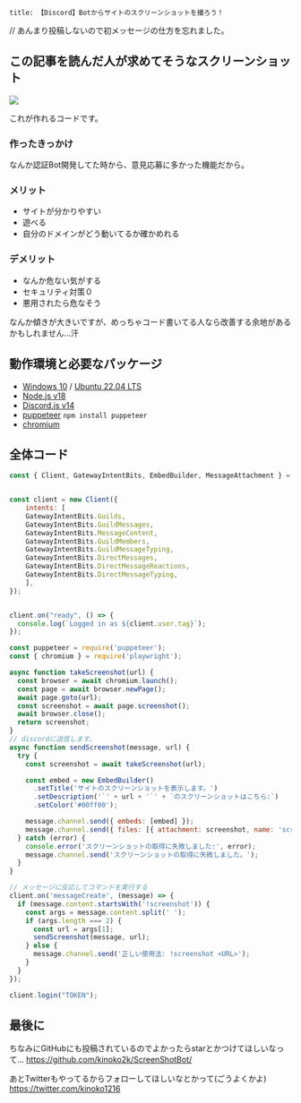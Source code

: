 ```
title: 【Discord】Botからサイトのスクリーンショットを撮ろう！
```

// あんまり投稿しないので初メッセージの仕方を忘れました。

## この記事を読んだ人が求めてそうなスクリーンショット
![](https://storage.googleapis.com/zenn-user-upload/126ab209e356-20230806.png)

これが作れるコードです。

### 作ったきっかけ
なんか認証Bot開発してた時から、意見応募に多かった機能だから。

### メリット
- サイトが分かりやすい
- 遊べる
- 自分のドメインがどう動いてるか確かめれる

### デメリット
- なんか危ない気がする
- セキュリティ対策０
- 悪用されたら危なそう

なんか傾きが大きいですが、めっちゃコード書いてる人なら改善する余地があるかもしれません...汗

## 動作環境と必要なパッケージ
- [Windows 10](https://www.microsoft.com/) / [Ubuntu 22.04 LTS](https://ubuntu.com/)
- [Node.js v18](https://nodejs.org/)
- [Discord.js v14](https://discord.js.org/)
- [puppeteer](https://www.npmjs.com/package/puppeteer) `npm install puppeteer`
- [chromium](https://www.chromium.org/chromium-projects/)
## 全体コード
```javascript
const { Client, GatewayIntentBits, EmbedBuilder, MessageAttachment } = require('discord.js');


const client = new Client({
	intents: [
	GatewayIntentBits.Guilds,
	GatewayIntentBits.GuildMessages,
	GatewayIntentBits.MessageContent,
	GatewayIntentBits.GuildMembers,
	GatewayIntentBits.GuildMessageTyping,
	GatewayIntentBits.DirectMessages,
	GatewayIntentBits.DirectMessageReactions,
	GatewayIntentBits.DirectMessageTyping,
	],
});


client.on("ready", () => {
  console.log(`Logged in as ${client.user.tag}`);
});

const puppeteer = require('puppeteer');
const { chromium } = require('playwright');

async function takeScreenshot(url) {
  const browser = await chromium.launch();
  const page = await browser.newPage();
  await page.goto(url);
  const screenshot = await page.screenshot();
  await browser.close();
  return screenshot;
}
// discordに送信します。
async function sendScreenshot(message, url) {
  try {
    const screenshot = await takeScreenshot(url);

    const embed = new EmbedBuilder()
      .setTitle('サイトのスクリーンショットを表示します。')
      .setDescription('`' + url + '`' + `のスクリーンショットはこちら:`)
      .setColor('#00ff00');

    message.channel.send({ embeds: [embed] });
    message.channel.send({ files: [{ attachment: screenshot, name: 'screenshot.png' }] });
  } catch (error) {
    console.error('スクリーンショットの取得に失敗しました:', error);
    message.channel.send('スクリーンショットの取得に失敗しました。');
  }
}

// メッセージに反応してコマンドを実行する
client.on('messageCreate', (message) => {
  if (message.content.startsWith('!screenshot')) {
    const args = message.content.split(' ');
    if (args.length === 2) {
      const url = args[1];
      sendScreenshot(message, url);
    } else {
      message.channel.send('正しい使用法: !screenshot <URL>');
    }
  }
});

client.login("TOKEN");
```

## 最後に
ちなみにGitHubにも投稿されているのでよかったらstarとかつけてほしいなって...
https://github.com/kinoko2k/ScreenShotBot/

あとTwitterもやってるからフォローしてほしいなとかって(ごうよくかよ)
https://twitter.com/kinoko1216

